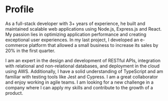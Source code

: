 # Profile
As a full-stack developer with 3+ years of experience, he built and maintained scalable web applications using Node.js, Express.js and React. My passion lies in optimizing application performance and creating exceptional user experiences. In my last project, I developed an e-commerce platform that allowed a small business to increase its sales by 20% in the first quarter.

I am an expert in the design and development of RESTful APIs, integration with relational and non-relational databases, and deployment in the cloud using AWS. Additionally, I have a solid understanding of TypeScript and am familiar with testing tools like Jest and Cypress. I am a great collaborator and enjoy working in agile teams. I am looking for a new challenge in a company where I can apply my skills and contribute to the growth of a product.

